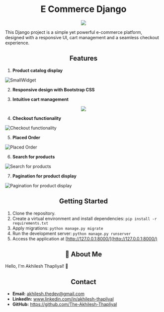 
<h1 align="center">E Commerce Django</h1>

<p align="center">
<img src="http://drive.google.com/uc?export=view&id=1btobfJU3ccJS2tkUUg9WJqMcVW-ep7L1">
</p>

This Django project is a simple yet powerful e-commerce platform, designed with a responsive UI, cart management and a seamless checkout experience.

<h2 align="center">Features</h2>

1. **Product catalog display**

![SmallWidget](http://drive.google.com/uc?export=view&id=10ZOS_aYSHPqV2vrE2Hk3ohgrVpBvMqMH)


2. **Responsive design with Bootstrap CSS**

3. **Intuitive cart management**

<p align="center">
<img src="http://drive.google.com/uc?export=view&id=1ju57VoBZJG-oPk0gNxV3kncPlc2eEM9N">
</p>

4. **Checkout functionality**

![Checkout functionality](http://drive.google.com/uc?export=view&id=1ZDGDcmPsrKrgj8UjQfVklO-XQctZ_x-3)

5. **Placed Order**

![Placed Order](http://drive.google.com/uc?export=view&id=1JipVOxy4R9TBYfmUznWIbyCzXXHYCDxo)

6. **Search for products**

![Search for products](http://drive.google.com/uc?export=view&id=1kg_EurYEXYQRKn41czEB0qpsmMARo-dR)

7. **Pagination for product display**

![Pagination for product display](http://drive.google.com/uc?export=view&id=1OFttfRyHSMX8z-9bXtvDnrJCape84olQ)

<h2 align="center">Getting Started</h2>

1. Clone the repository.
2. Create a virtual environment and install dependencies: `pip install -r requirements.txt`
3. Apply migrations: `python manage.py migrate`
4. Run the development server: `python manage.py runserver`
5. Access the application at [http://127.0.0.1:8000/](http://127.0.0.1:8000/)


<h2 align="center">🚀 About Me</h2>

Hello, I'm Akhilesh Thapliyal! 👋
<h2 align="center">Contact</h2>

- **Email:** akhilesh.thedev@gmail.com
- **LinkedIn:** www.linkedin.com/in/akhilesh-thapliyal
- **GitHub:** https://github.com/The-Akhilesh-Thapliyal
